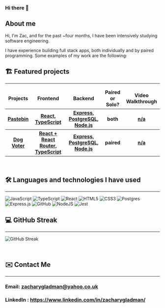 ### Hi there 👋

## About me

Hi, I'm Zac, and for the past ~four months, I have been intensively studying software engineering.

I have experience building full stack apps, both individually and by paired programming. Some examples of my work are the following:

## 🏗️ Featured projects
<hr>

<table>
  <thead align="center">
    <tr border: none;>
      <td><b>Projects</b></td>
      <td><b>Frontend</b></td>
      <td><b>Backend</b></td>
      <td><b>Paired or Solo?</b></td>
      <td><b>Video Walkthrough</b></td>
      <!--<td><b>Documentation</b></td>-->
    </tr>
  </thead>
  <tbody>
   <tbody align="center">
    <tr>
      <td><a href="https://zacs-pastebin.netlify.app/" target="_blank"><b>Pastebin<b></a></td>
      <td><a href="https://github.com/ZacGladman/pastebin-frontend"><b>React, TypeScript</b></a></td>
      <td><a href="https://github.com/ZacGladman/pastebin-backend"><b>Express, PostgreSQL, Node.js</b></a></td>
      <td><b>both</b></td>
      <td><a href="" target="_blank"><b>n/a<b></a></td>
    </tr>
  </tbody>
  <tbody align="center">
    <tr>
      <td><a href="https://djz-dog-voting.netlify.app/" target="_blank"><b>Dog Voter<b></a></td>
      <td><a href=https://github.com/jodadoj/dog-voting-frontend><b>React + React Router, TypeScript</b></a></td>
      <td><a href="https://github.com/ZacGladman/dog-voting-app-backend"><b>Express, PostgreSQL, Node.js</b></a></td>
      <td><b>paired</b></td>
      <td><a href="" target="_blank"><b>n/a<b></a></td>
    </tr>
</table>
<br/>
        

## 🛠️ Languages and technologies I have used
<hr>

![JavaScript](https://img.shields.io/badge/javascript-%23323330.svg?style=for-the-badge&logo=javascript&logoColor=%23F7DF1E)
![TypeScript](https://img.shields.io/badge/typescript-%23007ACC.svg?style=for-the-badge&logo=typescript&logoColor=white)
![React](https://img.shields.io/badge/react-%2320232a.svg?style=for-the-badge&logo=react&logoColor=%2361DAFB)
![HTML5](https://img.shields.io/badge/html5-%23E34F26.svg?style=for-the-badge&logo=html5&logoColor=white)
![CSS3](https://img.shields.io/badge/css3-%231572B6.svg?style=for-the-badge&logo=css3&logoColor=white)
![Postgres](https://img.shields.io/badge/postgres-%23316192.svg?style=for-the-badge&logo=postgresql&logoColor=white)
![Express.js](https://img.shields.io/badge/express.js-%23404d59.svg?style=for-the-badge&logo=express&logoColor=%2361DAFB)
![GitHub](https://img.shields.io/badge/github-%23121011.svg?style=for-the-badge&logo=github&logoColor=white)
![NodeJS](https://img.shields.io/badge/node.js-6DA55F?style=for-the-badge&logo=node.js&logoColor=white)
![Jest](https://img.shields.io/badge/-jest-%23C21325?style=for-the-badge&logo=jest&logoColor=white)
<br/>
        

## 💻 GitHub Streak

<hr>

![GitHub Streak](https://streak-stats.demolab.com/?user=ZacGladman&theme=midnight-purple)

<br/>
        
## ✉️ Contact Me
<hr>

### Email: zacharygladman@yahoo.co.uk
### LinkedIn : <a href= "https://www.linkedin.com/in/zacharygladman/"> https://www.linkedin.com/in/zacharygladman/ </a>
